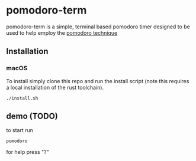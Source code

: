 # pomodoro-term

pomodoro-term is a simple, terminal based pomodoro timer designed to be used to help employ the [pomodoro technique](https://en.wikipedia.org/wiki/Pomodoro_Technique)

## Installation 

### macOS
To install simply clone this repo and run the install script (note this requires a local installation of the rust toolchain). 

```
./install.sh
```

## demo (TODO)

to start run 

```
pomodoro
```

for help press "?"


